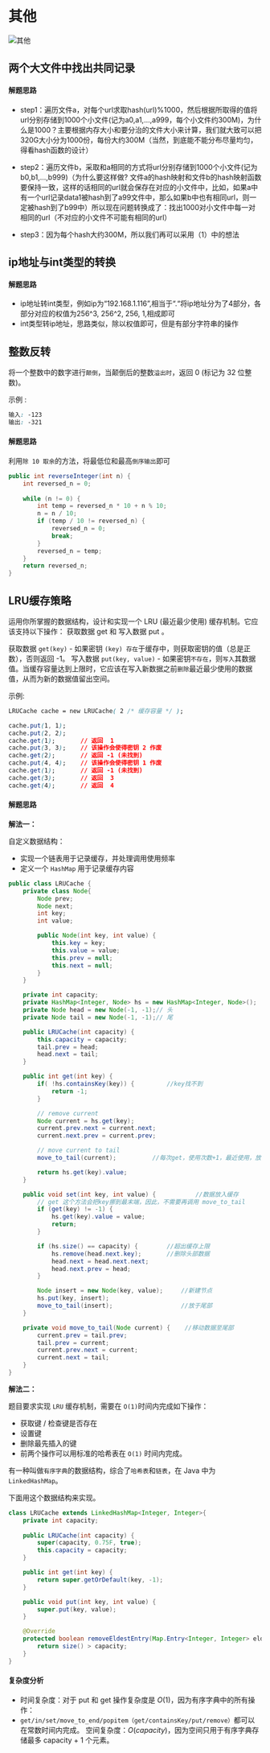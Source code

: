 # 其他

![其他](https://img-blog.csdnimg.cn/20191021201916673.png)

## 两个大文件中找出共同记录
#### 解题思路

- step1：遍历文件a，对每个url求取hash(url)%1000，然后根据所取得的值将url分别存储到1000个小文件(记为a0,a1,...,a999，每个小文件约300M)，为什么是1000？主要根据内存大小和要分治的文件大小来计算，我们就大致可以把320G大小分为1000份，每份大约300M（当然，到底能不能分布尽量均匀，得看hash函数的设计）

- step2：遍历文件b，采取和a相同的方式将url分别存储到1000个小文件(记为b0,b1,...,b999)（为什么要这样做? 文件a的hash映射和文件b的hash映射函数要保持一致，这样的话相同的url就会保存在对应的小文件中，比如，如果a中有一个url记录data1被hash到了a99文件中，那么如果b中也有相同url，则一定被hash到了b99中）所以现在问题转换成了：找出1000对小文件中每一对相同的url（不对应的小文件不可能有相同的url）

- step3：因为每个hash大约300M，所以我们再可以采用（1）中的想法


## ip地址与int类型的转换
#### 解题思路
- ip地址转int类型，例如ip为“192.168.1.116”,相当于“.“将ip地址分为了4部分，各部分对应的权值为256^3, 256^2, 256, 1,相成即可
- int类型转ip地址，思路类似，除以权值即可，但是有部分字符串的操作

## 整数反转

将一个整数中的数字进行`颠倒`，当颠倒后的整数`溢出时`，返回 0 (标记为 32 位整数)。

 示例 :

```css
输入: -123
输出: -321
```

#### 解题思路

利用`除 10 取余`的方法，将最低位和最高`倒序输出`即可

```java
public int reverseInteger(int n) {
    int reversed_n = 0;
    
    while (n != 0) {
        int temp = reversed_n * 10 + n % 10;
        n = n / 10;
        if (temp / 10 != reversed_n) {
            reversed_n = 0;
            break;
        }
        reversed_n = temp;
    }
    return reversed_n;
}
```

## LRU缓存策略

运用你所掌握的数据结构，设计和实现一个  LRU (最近最少使用) 缓存机制。它应该支持以下操作： 获取数据 get 和 写入数据 put 。

获取数据 `get(key)` - 如果密钥 `(key) 存在`于缓存中，则获取密钥的值（总是正数），否则返回 -1。
写入数据 `put(key, value)` - 如果密钥`不存在`，则`写入`其数据值。当缓存容量达到上限时，它应该在写入新数据之前`删除`最近最少使用的数据值，从而为新的数据值留出空间。

示例:

```css
LRUCache cache = new LRUCache( 2 /* 缓存容量 */ );

cache.put(1, 1);
cache.put(2, 2);
cache.get(1);       // 返回  1
cache.put(3, 3);    // 该操作会使得密钥 2 作废
cache.get(2);       // 返回 -1 (未找到)
cache.put(4, 4);    // 该操作会使得密钥 1 作废
cache.get(1);       // 返回 -1 (未找到)
cache.get(3);       // 返回  3
cache.get(4);       // 返回  4
```

#### 解题思路

**解法一：**

自定义数据结构：
- 实现一个链表用于记录缓存，并处理调用使用频率
- 定义一个 `HashMap` 用于记录缓存内容

```java
public class LRUCache {
    private class Node{
        Node prev;
        Node next;
        int key;
        int value;

        public Node(int key, int value) {
            this.key = key;
            this.value = value;
            this.prev = null;
            this.next = null;
        }
    }

    private int capacity;
    private HashMap<Integer, Node> hs = new HashMap<Integer, Node>();
    private Node head = new Node(-1, -1);// 头
    private Node tail = new Node(-1, -1);// 尾

    public LRUCache(int capacity) {
        this.capacity = capacity;
        tail.prev = head;
        head.next = tail;
    }

    public int get(int key) {
        if( !hs.containsKey(key)) {    		//key找不到
            return -1;
        }

        // remove current
        Node current = hs.get(key);
        current.prev.next = current.next;
        current.next.prev = current.prev;

        // move current to tail
        move_to_tail(current);			//每次get，使用次数+1，最近使用，放于尾部

        return hs.get(key).value;
    }

    public void set(int key, int value) {			//数据放入缓存
        // get 这个方法会把key挪到最末端，因此，不需要再调用 move_to_tail
        if (get(key) != -1) {
            hs.get(key).value = value;
            return;
        }

        if (hs.size() == capacity) {		//超出缓存上限
            hs.remove(head.next.key);		//删除头部数据
            head.next = head.next.next;
            head.next.prev = head;
        }

        Node insert = new Node(key, value);		//新建节点
        hs.put(key, insert);
        move_to_tail(insert);					//放于尾部
    }

    private void move_to_tail(Node current) {    //移动数据至尾部
        current.prev = tail.prev;
        tail.prev = current;
        current.prev.next = current;
        current.next = tail;
    }
}
```

**解法二：**

题目要求实现 `LRU` 缓存机制，需要在 `O(1)`时间内完成如下操作：

- 获取键 / 检查键是否存在
- 设置键
- 删除最先插入的键
- 前两个操作可以用标准的哈希表在 `O(1)` 时间内完成。

有一种叫做`有序字典`的数据结构，综合了`哈希表`和`链表`，在 Java 中为 `LinkedHashMap`。

下面用这个数据结构来实现。

```java
class LRUCache extends LinkedHashMap<Integer, Integer>{
    private int capacity;
    
    public LRUCache(int capacity) {
        super(capacity, 0.75F, true);
        this.capacity = capacity;
    }

    public int get(int key) {
        return super.getOrDefault(key, -1);
    }

    public void put(int key, int value) {
        super.put(key, value);
    }

    @Override
    protected boolean removeEldestEntry(Map.Entry<Integer, Integer> eldest) {
        return size() > capacity; 
    }
}
```

#### 复杂度分析

- 时间复杂度：对于 put 和 get 操作复杂度是 $O(1)$，因为有序字典中的所有操作：
- `get/in/set/move_to_end/popitem（get/containsKey/put/remove）`都可以在常数时间内完成。
空间复杂度：$O(capacity)$，因为空间只用于有序字典存储最多 capacity + 1 个元素。
